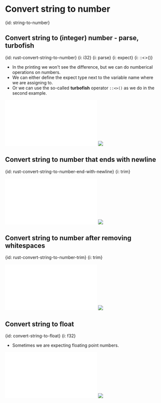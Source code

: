 # Convert string to number
{id: string-to-number}

## Convert string to (integer) number - parse, turbofish

{id: rust-convert-string-to-number}
{i: i32}
{i: parse}
{i: expect}
{i: ::<>()}

* In the printing we won't see the difference, but we can do numberical operations on numbers.
* We can either define the expect type next to the variable name where we are assigning to.
* Or we can use the so-called **turbofish** operator `::<>()` as we do in the second example.

![](examples/convert/string-to-int/src/main.rs)
![](examples/convert/string-to-int/out.out)

## Convert string to number that ends with newline
{id: rust-convert-string-to-number-end-with-newline}
{i: trim}

![](examples/convert/string-to-int-fail/src/main.rs)
![](examples/convert/string-to-int-fail/out.out)

## Convert string to number after removing whitespaces
{id: rust-convert-string-to-number-trim}
{i: trim}

![](examples/convert/string-to-int-trim/src/main.rs)
![](examples/convert/string-to-int-trim/out.out)

## Convert string to float
{id: convert-string-to-float}
{i: f32}

* Sometimes we are expecting floating point numbers.

![](examples/convert/string-to-float/src/main.rs)
![](examples/convert/string-to-float/out.out)

